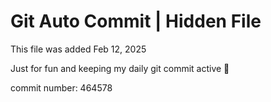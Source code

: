 # Git Auto Commit | Hidden File

This file was added Feb 12, 2025

Just for fun and keeping my daily git commit active 🤪

commit number: 464578
